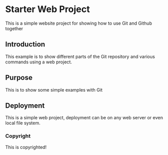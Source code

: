 # Starter Web Project

This is a simple website project for showing how to use Git and Github together

## Introduction

This example is to show different parts of the Git repository and various commands using a web project. 

## Purpose

This is to show some simple examples with Git

## Deployment
This is a simple web project, deployment can be on any web server or even local file system.

### Copyright
This is copyrighted!